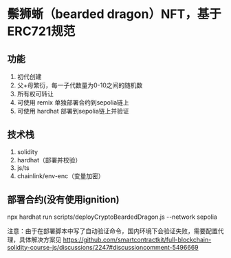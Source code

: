 # 鬃狮蜥（bearded dragon）NFT，基于ERC721规范


## 功能
1. 初代创建
2. 父+母繁衍，每一子代数量为0-10之间的随机数
3. 所有权可转让
4. 可使用 remix 单独部署合约到sepolia链上
5. 可使用 hardhat 部署到sepolia链上并验证

## 技术栈
1. solidity
2. hardhat（部署并校验）
3. js/ts
4. chainlink/env-enc（变量加密）

## 部署合约(没有使用ignition)
npx hardhat run scripts/deployCryptoBeardedDragon.js --network sepolia

注意：由于在部署脚本中写了自动验证命令，国内环境下会验证失败，需要配置代理，具体解决方案见 https://github.com/smartcontractkit/full-blockchain-solidity-course-js/discussions/2247#discussioncomment-5496669